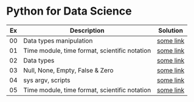 # Python for Data Science

| Ex | Description | Solution |
| -- | ----------- | -------- |
| 00 | Data types manipulation | [some link](some_link_to_somewhere)|
| 01 | Time module, time format, scientific notation | [some link](some_link_to_somewhere)|
| 02 | Data types | [some link](some_link_to_somewhere)|
| 03 | Null, None, Empty, False & Zero | [some link](some_link_to_somewhere)|
| 04 | sys argv, scripts | [some link](some_link_to_somewhere)|
| 05 | Time module, time format, scientific notation | [some link](some_link_to_somewhere)|

